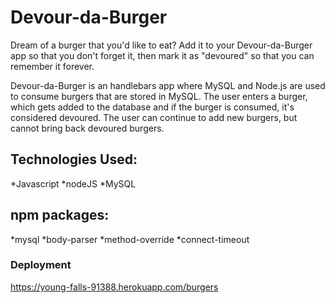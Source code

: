 # Devour-da-Burger
Dream of a burger that you'd like to eat? Add it to your Devour-da-Burger app so that you don't forget it, then mark it as "devoured" so that you can remember it forever.

Devour-da-Burger is an handlebars app where MySQL and Node.js are used to consume burgers that are stored in MySQL. The user enters a burger, which gets added to the database and if the burger is consumed, it's considered devoured. The user can continue to add new burgers, but cannot bring back devoured burgers.

## Technologies Used:
*Javascript
*nodeJS
*MySQL

## npm packages:
*mysql
*body-parser
*method-override
*connect-timeout
 
### Deployment
https://young-falls-91388.herokuapp.com/burgers
